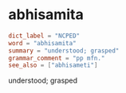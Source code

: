 # abhisamita

``` toml
dict_label = "NCPED"
word = "abhisamita"
summary = "understood; grasped"
grammar_comment = "pp mfn."
see_also = ["abhisameti"]
```

understood; grasped


